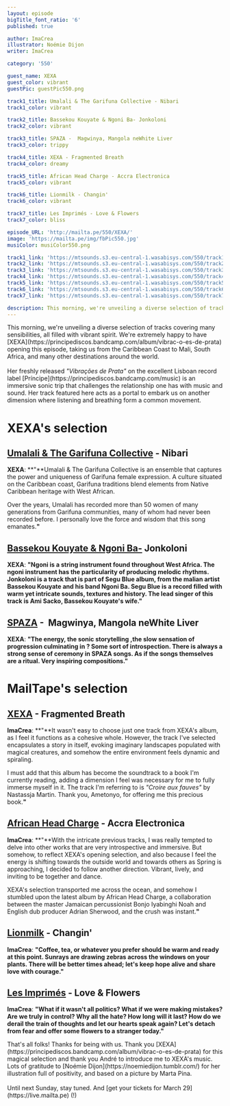 ```yaml
---
layout: episode
bigTitle_font_ratio: '6'
published: true

author: ImaCrea 
illustrator: Noémie Dijon
writer: ImaCrea

category: '550'

guest_name: XEXA
guest_color: vibrant
guestPic: guestPic550.png

track1_title: Umalali & The Garifuna Collective - Nibari
track1_color: vibrant

track2_title: Bassekou Kouyate & Ngoni Ba- Jonkoloni
track2_color: vibrant 

track3_title: SPAZA -  Magwinya, Mangola neWhite Liver
track3_color: trippy

track4_title: XEXA - Fragmented Breath
track4_color: dreamy 

track5_title: African Head Charge - Accra Electronica
track5_color: vibrant

track6_title: Lionmilk - Changin'
track6_color: vibrant 

track7_title: Les Imprimés - Love & Flowers
track7_color: bliss 

episode_URL: 'http://mailta.pe/550/XEXA/'
image: 'https://mailta.pe/img/fbPic550.jpg'
musiColor: musiColor550.png

track1_link: 'https://mtsounds.s3.eu-central-1.wasabisys.com/550/track1.mp3'
track2_link: 'https://mtsounds.s3.eu-central-1.wasabisys.com/550/track2.mp3'
track3_link: 'https://mtsounds.s3.eu-central-1.wasabisys.com/550/track3.mp3'
track4_link: 'https://mtsounds.s3.eu-central-1.wasabisys.com/550/track4.mp3'
track5_link: 'https://mtsounds.s3.eu-central-1.wasabisys.com/550/track5.mp3'
track6_link: 'https://mtsounds.s3.eu-central-1.wasabisys.com/550/track6.mp3'
track7_link: 'https://mtsounds.s3.eu-central-1.wasabisys.com/550/track7.mp3'

description: This morning, we're unveiling a diverse selection of tracks covering many sensibilities, all filled with vibrant spirit. We're extremely happy to have XEXA opening this episode, taking us from the Caribbean Coast to Mali, South Africa, and many other destinations around the world.
---
```

<p id="introduction">
This morning, we're unveiling a diverse selection of tracks covering many sensibilities, all filled with vibrant spirit. We're extremely happy to have [XEXA](https://principediscos.bandcamp.com/album/vibrac-o-es-de-prata) opening this episode, taking us from the Caribbean Coast to Mali, South Africa, and many other destinations around the world.
<br><br>
Her freshly released <em>"Vibrações de Prata"</em> on the excellent Lisboan record label [Príncipe](https://principediscos.bandcamp.com/music) is an immersive sonic trip that challenges the relationship one has with music and sound. Her track featured here acts as a portal to embark us on another dimension where listening and breathing form a common movement.
</p>

# XEXA's selection

## [Umalali & The Garifuna Collective](https://garifunacollective.bandcamp.com/album/umalali-the-garifuna-womens-project) - Nibari

**XEXA**: **"**Umalali & The Garifuna Collective is an ensemble that captures the power and uniqueness of Garifuna female expression. A culture situated on the Caribbean coast, Garifuna traditions blend elements from Native Caribbean heritage with West African.

Over the years, Umalali has recorded more than 50 women of many generations from Garifuna communities, many of whom had never been recorded before. I personally love the force and wisdom that this song emanates.**"**

## [Bassekou Kouyate & Ngoni Ba-](https://bassekou-kouyate.bandcamp.com/album/ba-power) Jonkoloni

**XEXA**: **"**Ngoni is a string instrument found throughout West Africa. The ngoni instrument has the particularity of producing melodic rhythms. Jonkoloni is a track that is part of Segu Blue album, from the malian artist Bassekou Kouyate and his band Ngoni Ba. Segu Blue is a record filled with warm yet intricate sounds, textures and history. The lead singer of this track is Ami Sacko, Bassekou Kouyate's wife.**"**

## [SPAZA](https://spaza.bandcamp.com/album/spaza?from=search&search_item_id=2350156432&search_item_type=a&search_match_part=%3F&search_page_id=3251685026&search_page_no=0&search_rank=2&logged_in_menubar=true) -  Magwinya, Mangola neWhite Liver

**XEXA**: **"**The energy, the sonic storytelling ,the slow sensation of progression culminating in ? Some sort of introspection. There is always a strong sense of ceremony in SPAZA songs. As if the songs themselves are a ritual. Very inspiring compositions.**"**

# MailTape's selection

## [XEXA](https://principediscos.bandcamp.com/album/vibrac-o-es-de-prata) - Fragmented Breath

**ImaCrea**: **"**It wasn't easy to choose just one track from XEXA's album, as I feel it functions as a cohesive whole. However, the track I've selected encapsulates a story in itself, evoking imaginary landscapes populated with magical creatures, and somehow the entire environment feels dynamic and spiraling.

I must add that this album has become the soundtrack to a book I'm currently reading, adding a dimension I feel was necessary for me to fully immerse myself in it. The track I'm referring to is *"Croire aux fauves"* by Nastassja Martin. Thank you, Ametonyo, for offering me this precious book.**"**

## [African Head Charge](https://africanheadcharge.bandcamp.com/album/a-trip-to-bolgatanga) - Accra Electronica

**ImaCrea**: **"**With the intricate previous tracks, I was really tempted to delve into other works that are very introspective and immersive. But somehow, to reflect XEXA's opening selection, and also because I feel the energy is shifting towards the outside world and towards others as Spring is approaching, I decided to follow another direction. Vibrant, lively, and inviting to be together and dance.

XEXA's selection transported me across the ocean, and somehow I stumbled upon the latest album by African Head Charge, a collaboration between the master Jamaican percussionist Bonjo Iyabinghi Noah and English dub producer Adrian Sherwood, and the crush was instant.**"**

## [Lionmilk](https://lionmilk.bandcamp.com/track/changin) - Changin'

**ImaCrea**: **"**Coffee, tea, or whatever you prefer should be warm and ready at this point. Sunrays are drawing zebras across the windows on your plants. There will be better times ahead; let's keep hope alive and share love with courage.**"**

## [Les Imprimés](https://lesimprimes.bandcamp.com/album/r-verie) - Love & Flowers

**ImaCrea**: **"**What if it wasn't all politics? What if we were making mistakes? Are we truly in control? Why all the hate? How long will it last? How do we derail the train of thoughts and let our hearts speak again? Let's detach from fear and offer some flowers to a stranger today.**"**

<p id="outroduction">That's all folks! Thanks for being with us. Thank you [XEXA](https://principediscos.bandcamp.com/album/vibrac-o-es-de-prata) for this magical selection and thank you André to introduce me to XEXA's music. Lots of gratitude to [Noémie Dijon](https://noemiedijon.tumblr.com/) for her illustration full of positivity, and based on a picture by Marta Pina. <br><br>Until next Sunday, stay tuned. And [get your tickets for March 29](https://live.mailta.pe) (!)</p>
